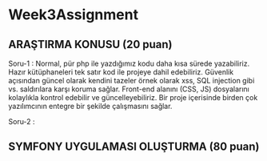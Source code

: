 # Week3Assignment

##	ARAŞTIRMA KONUSU (20 puan)

Soru-1 : Normal, pür php ile yazdığımız kodu daha kısa sürede yazabiliriz. Hazır kütüphaneleri tek satır kod ile projeye dahil edebiliriz. Güvenlik açısından güncel olarak kendini tazeler örnek olarak xss, SQL injection gibi vs. saldırılara karşı koruma sağlar. Front-end alanını (CSS, JS) dosyalarını kolaylıkla kontrol edebilir ve güncelleyebiliriz. Bir proje içerisinde birden çok yazılımcının entegre bir şekilde çalışmasını sağlar.

Soru-2 : 
##	SYMFONY UYGULAMASI OLUŞTURMA (80 puan)

